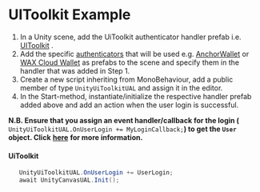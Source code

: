# UIToolkit Example

1. In a Unity scene, add the UiToolkit authenticator handler prefab i.e. [UIToolkit](https://github.com/liquiidio/UniversalAuthenticatorLibrarySharp/blob/upm\_full/Src/UiToolkit/Prefabs/UnityUiToolkitUAL.prefab) .
2. Add the specific [authenticators](https://github.com/liquiidio/UniversalAuthenticatorLibrarySharp/tree/upm\_full/Src/Authenticators) that will be used e.g. [AnchorWallet](https://github.com/liquiidio/UniversalAuthenticatorLibrarySharp/tree/upm\_full/Src/Authenticators/Anchor/Prefabs) or [WAX Cloud Wallet](https://github.com/liquiidio/UniversalAuthenticatorLibrarySharp/tree/upm\_full/Src/Authenticators/WaxCloudWallet/Prefabs) as prefabs to the scene and specify them in the handler that was added in Step 1.
3. Create a new script inheriting from MonoBehaviour, add a public member of type `UnityUiToolkitUAL` and assign it in the editor.
4. In the Start-method, instantiate/initialize the respective handler prefab added above and add an action when the user login is successful.

**N.B. Ensure that you assign an event handler/callback for the login (** `UnityUiToolkitUAL.OnUserLogin += MyLoginCallback;`**) to get the `User` object. Click** [**here**](https://liquiidio.gitbook.io/unity-plugin-suite/v/universalauthenticatorlibrary/examples/example\_b) **for more information.**

#### UiToolkit

```csharp
   UnityUiToolkitUAL.OnUserLogin += UserLogin;
   await UnityCanvasUAL.Init();
```

